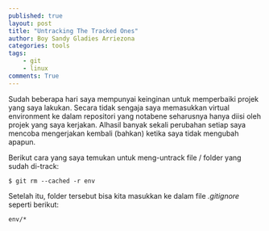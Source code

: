 ```yaml
---
published: true
layout: post
title: "Untracking The Tracked Ones"
author: Boy Sandy Gladies Arriezona
categories: tools
tags:
    - git
    - linux
comments: True
---
```


Sudah beberapa hari saya mempunyai keinginan untuk memperbaiki projek yang saya lakukan. Secara tidak sengaja saya memasukkan virtual environment ke dalam repositori yang notabene seharusnya hanya diisi oleh projek yang saya kerjakan. Alhasil banyak sekali perubahan setiap saya mencoba mengerjakan kembali (bahkan) ketika saya tidak mengubah apapun.

Berikut cara yang saya temukan untuk meng-untrack file / folder yang sudah di-track:

``` shell
$ git rm --cached -r env
```

Setelah itu, folder tersebut bisa kita masukkan ke dalam file *.gitignore* seperti berikut:

``` shell
env/*
```
